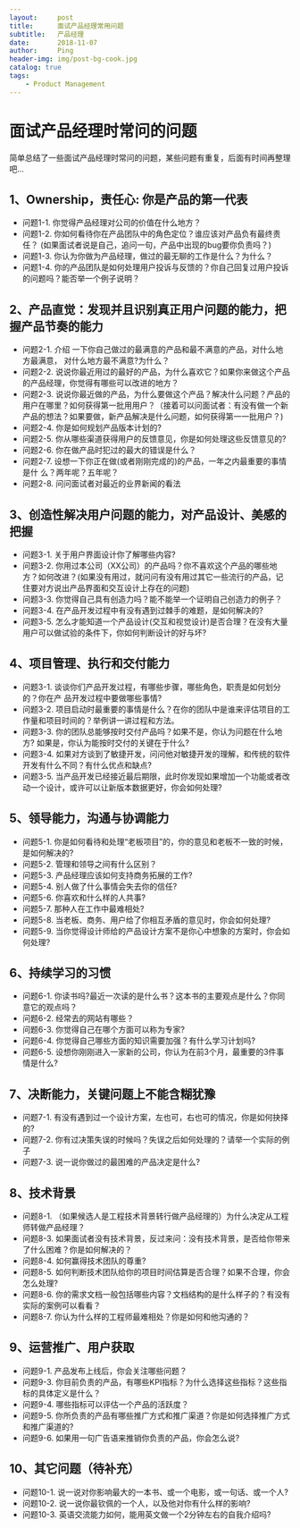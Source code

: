 ```yaml
---
layout:     post
title:      面试产品经理常用问题
subtitle:   产品经理
date:       2018-11-07
author:     Ping
header-img: img/post-bg-cook.jpg
catalog: true
tags:
    - Product Management
---
```


# 面试产品经理时常问的问题

简单总结了一些面试产品经理时常问的问题，某些问题有重复，后面有时间再整理吧...

## 1、Ownership，责任心: 你是产品的第一代表

- 问题1-1. 你觉得产品经理对公司的价值在什么地方？
- 问题1-2. 你如何看待你在产品团队中的角色定位？谁应该对产品负有最终责任？ (如果⾯试者说是⾃⼰，追问⼀句，产品中出现的bug要你负责吗？)
- 问题1-3. 你认为你做为产品经理，做过的最⽆聊的工作是什么？为什么？
- 问题1-4. 你的产品团队是如何处理用户投诉与反馈的？你自己回复过⽤户投诉的问题吗？能否举一个例子说明？

## 2、产品直觉：发现并且识别真正用户问题的能力，把握产品节奏的能力

- 问题2-1. 介绍 一下你自己做过的最满意的产品和最不满意的产品，对什么地方最满意， 对什么地⽅最不满意?为什么？
- 问题2-2. 说说你最近用过的最好的产品，为什么喜欢它？如果你来做这个产品的产品经理，你觉得有哪些可以改进的地方？
- 问题2-3. 说说你最近做的产品，为什么要做这个产品？解决什么问题？产品的用户在哪里？如何获得第一批⽤用户？（接着可以问面试者：有没有做一个新产品的想法？如果要做，新产品解决是什么问题，如何获得第⼀一批⽤户？)
- 问题2-4. 你是如何规划产品版本计划的?
- 问题2-5. 你从哪些渠道获得用户的反馈意见，你是如何处理这些反馈意见的?
- 问题2-6. 你在做产品时犯过的最大的错误是什么？
- 问题2-7. 设想一下你正在做(或者刚刚完成的)的产品，一年之内最重要的事情是什 么？两年呢？五年呢？
- 问题2-8. 问问面试者对最近的业界新闻的看法

## 3、创造性解决用户问题的能力，对产品设计、美感的把握

- 问题3-1. 关于用户界面设计你了解哪些内容?
- 问题3-2. 你⽤过本公司（XX公司）的产品吗？你不喜欢这个产品的哪些地方？如何改进？(如果没有用过，就问问有没有用过其它一些流行的产品，记住要对方说出产品界⾯和交互设计上存在的问题)
- 问题3-3. 你觉得⾃⼰具有创造力吗？能不能举一个证明⾃⼰创造力的例子？
- 问题3-4. 在产品开发过程中有没有遇到过棘⼿的难题，是如何解决的?
- 问题3-5. 怎么才能知道⼀个产品设计(交互和视觉设计)是否合理？在没有大量用户可以做试验的条件下，你如何判断设计的好与坏?

## 4、项目管理、执⾏和交付能⼒

- 问题3-1. 谈谈你们产品开发过程，有哪些步骤，哪些角色，职责是如何划分的？你在产 品开发过程中要做哪些事情?
- 问题3-2. 项目启动时最重要的事情是什么？在你的团队中是谁来评估项目的⼯作量和项目时间的？举例讲一讲过程和方法。
- 问题3-3. 你的团队总能够按时交付产品吗？如果不是，你认为问题在什么地方? 如果是，你认为能按时交付的关键在于什么?
- 问题3-4. 如果对⽅谈到了敏捷开发，问问他对敏捷开发的理解，和传统的软件开发有什么不同？有什么优点和缺点?
- 问题3-5. 当产品开发已经接近最后期限，此时你发现如果增加⼀个功能或者改动一个设计，或许可以让新版本数据更好，你会如何处理?

## 5、领导能力，沟通与协调能力

- 问题5-1. 你是如何看待和处理“老板项目”的，你的意见和老板不一致的时候，是如何解决的?
- 问题5-2. 管理和领导之间有什么区别？
- 问题5-3. 产品经理应该如何支持商务拓展的工作?
- 问题5-4. 别⼈做了什么事情会失去你的信任?
- 问题5-6. 你喜欢和什么样的⼈共事?
- 问题5-7. 那种人在工作中最难相处?
- 问题5-8. 当⽼板、商务、用户给了你相互矛盾的意见时，你会如何处理?
- 问题5-9. 当你觉得设计师给的产品设计⽅案不是你⼼中想象的方案时，你会如何处理?

## 6、持续学习的习惯

- 问题6-1. 你读书吗?最近⼀次读的是什么书？这本书的主要观点是什么？你同意它的观点吗？
- 问题6-2. 经常去的⽹站有哪些？
- 问题6-3. 你觉得自⼰在哪个方面可以称为专家?
- 问题6-4. 你觉得⾃⼰哪些方面的知识需要加强？有什么学习计划吗?
- 问题6-5. 设想你刚刚进入一家新的公司，你认为在前3个月，最重要的3件事情是什么?

## 7、决断能力，关键问题上不能含糊犹豫

- 问题7-1. 有没有遇到过⼀个设计方案，左也可，右也可的情况，你是如何抉择的?
-  问题7-2. 你有过决策失误的时候吗？失误之后如何处理的？请举⼀个实际的例子
- 问题7-3. 说一说你做过的最困难的产品决定是什么?

## 8、技术背景

- 问题8-1. （如果候选人是工程技术背景转行做产品经理的）为什么决定从工程师转做产品经理？
- 问题8-3. 如果⾯试者没有技术背景，反过来问：没有技术背景，是否给你带来了什么困难？你是如何解决的？
- 问题8-4. 如何赢得技术团队的尊重?
- 问题8-5. 如何判断技术团队给你的项⽬时间估算是否合理？如果不合理，你会怎么处理?
- 问题8-6. 你的需求⽂档⼀般包括哪些内容？文档结构的是什么样子的？有没有实际的案例可以看看？
- 问题8-7. 你认为什么样的工程师最难相处？你是如何和他沟通的？

## 9、运营推⼴、用户获取

- 问题9-1. 产品发布上线后，你会关注哪些问题？
- 问题9-3. 你目前负责的产品，有哪些KPI指标？为什么选择这些指标？这些指标的具体定义是什么？
- 问题9-4. 哪些指标可以评估一个产品的活跃度？
- 问题9-5. 你所负责的产品有哪些推广方式和推广渠道？你是如何选择推广方式和推广渠道的?
- 问题9-6. 如果⽤一句广告语来推销你负责的产品，你会怎么说?

## 10、其它问题（待补充）

- 问题10-1. 说⼀说对你影响最大的⼀本书、或一个电影，或一句话、或一个⼈?
-  问题10-2. 说⼀说你最钦佩的一个人，以及他对你有什么样的影响?
- 问题10-3. 英语交流能力如何，能用英文做⼀个2分钟左右的自我介绍吗?
